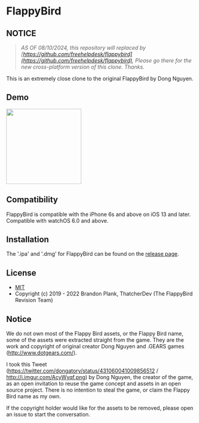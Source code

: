 # FlappyBird
## NOTICE
> *AS OF 08/10/2024, this repository will replaced by [https://github.com/freehelpdesk/flappybird](https://github.com/freehelpdesk/flappybird), Please go there for the new cross-platform version of this clone. Thanks.*

This is an extremely close clone to the original FlappyBird by Dong Nguyen.

## Demo
<img src="demo/demo.gif" width="200">

## Compatibility
FlappyBird is compatible with the iPhone 6s and above on iOS 13 and later.
Compatible with watchOS 6.0 and above.

## Installation
The '.ipa' and '.dmg' for FlappyBird can be found on the [release page](https://github.com/crypticplank/flappybird/releases).

## License
- [MIT](https://choosealicense.com/licenses/mit/)
- Copyright (c) 2019 - 2022 Brandon Plank, ThatcherDev (The FlappyBird Revision Team)

## Notice
We do not own most of the Flappy Bird assets, or the Flappy Bird name, some of the assets
were extracted straight from the game. They are the work and copyright of original 
creator Dong Nguyen and .GEARS games (http://www.dotgears.com/).

I took this Tweet (https://twitter.com/dongatory/status/431060041009856512 /
http://i.imgur.com/AcyWyqf.png) by Dong Nguyen, the creator of the game, as an open 
invitation to reuse the game concept and assets in an open source project. 
There is no intention to steal the game, or claim the Flappy Bird name as my own.

If the copyright holder would like for the assets to be removed, please open an 
issue to start the conversation.
